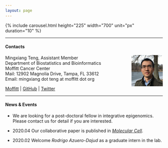 ```yaml
---
layout: page
---
```







{% include carousel.html height="225" width="700" unit="px" duration="10" %}


---
#### Contacts

<!-- {% include JB/setup %} -->

Mingxiang Teng,
<img style="float: right;width:100px;height:100px;" 
src="assets/themes/twitter/bootstrap/img/jamaicapond.jpg"> 
Assistant Member <br>
Department of Biostatistics and Bioinformatics <br>
Moffitt Cancer Center <br>
Mail: 12902 Magnolia Drive, Tampa, FL 33612<br>
Email: mingxiang dot teng at moffitt dot org

[Moffitt](https://moffitt.org/research-science/researchers/mingxiang-teng) |
[GitHub](https://github.com/tengmx) |
[Twitter](https://twitter.com/mingxiangteng)

---

#### News & Events

- We are looking for a post-doctoral fellow in integrative epigenomics. Please contact us for detail if you are interested.

- 2020.04 Our collaborative paper is published in [*Molecular Cell*](https://doi.org/10.1016/j.molcel.2020.03.025).  

- 2020.02 Welcome *Rodrigo Azuero-Dajud* as a graduate intern in the lab. 
